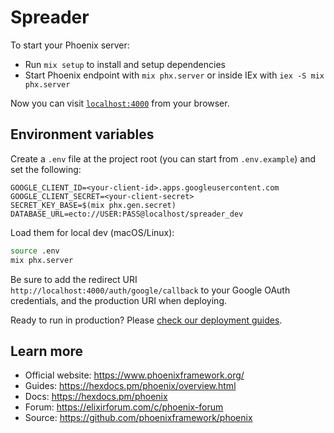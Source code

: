 # Spreader

To start your Phoenix server:

  * Run `mix setup` to install and setup dependencies
  * Start Phoenix endpoint with `mix phx.server` or inside IEx with `iex -S mix phx.server`

Now you can visit [`localhost:4000`](http://localhost:4000) from your browser.

## Environment variables

Create a `.env` file at the project root (you can start from `.env.example`) and set the following:

```
GOOGLE_CLIENT_ID=<your-client-id>.apps.googleusercontent.com
GOOGLE_CLIENT_SECRET=<your-client-secret>
SECRET_KEY_BASE=$(mix phx.gen.secret)
DATABASE_URL=ecto://USER:PASS@localhost/spreader_dev
```

Load them for local dev (macOS/Linux):
```bash
source .env
mix phx.server
```

Be sure to add the redirect URI `http://localhost:4000/auth/google/callback` to your Google OAuth credentials, and the production URI when deploying.


Ready to run in production? Please [check our deployment guides](https://hexdocs.pm/phoenix/deployment.html).

## Learn more

  * Official website: https://www.phoenixframework.org/
  * Guides: https://hexdocs.pm/phoenix/overview.html
  * Docs: https://hexdocs.pm/phoenix
  * Forum: https://elixirforum.com/c/phoenix-forum
  * Source: https://github.com/phoenixframework/phoenix
